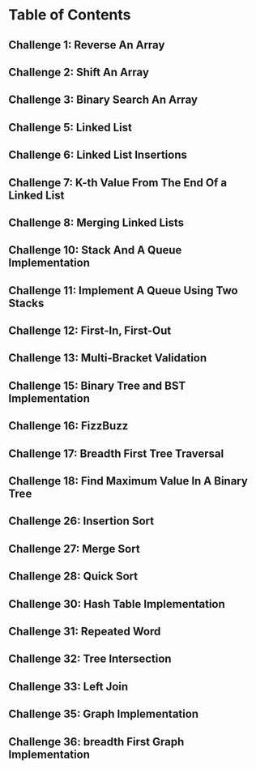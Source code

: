 # Table of Contents

## Challenge 1: Reverse An Array

## Challenge 2: Shift An Array

## Challenge 3: Binary Search An Array

## Challenge 5: Linked List

## Challenge 6: Linked List Insertions

## Challenge 7: K-th Value From The End Of a Linked List

## Challenge 8: Merging Linked Lists

## Challenge 10: Stack And A Queue Implementation

## Challenge 11: Implement A Queue Using Two Stacks

## Challenge 12: First-In, First-Out

## Challenge 13: Multi-Bracket Validation

## Challenge 15: Binary Tree and BST Implementation

## Challenge 16: FizzBuzz

## Challenge 17: Breadth First Tree Traversal

## Challenge 18: Find Maximum Value In A Binary Tree

## Challenge 26: Insertion Sort

## Challenge 27: Merge Sort

## Challenge 28: Quick Sort

## Challenge 30: Hash Table Implementation

## Challenge 31: Repeated Word

## Challenge 32: Tree Intersection

## Challenge 33: Left Join

## Challenge 35: Graph Implementation

## Challenge 36: breadth First Graph Implementation